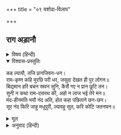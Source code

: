+++
title = "०९ यशोदा-विलाप"

+++


## राग अड़ानौ


<details><summary>विषय (हिन्दी)</summary>

(६२)
</details>

<details open><summary>विश्वास-प्रस्तुतिः</summary>

कह ल्यायौ, तजि प्रानजिवन-धन।  
राम-कृष्न कहि मुरछि परी धर, जसुदा देखत ही पुर लोगन॥  
बिद्यमान हरि बचन स्रवन सुनि, कैसैं गए न प्रान छूटि तन।  
सुनी न कथा राम-दसरथ की, अहो न लाज भई तेरे मन॥  
मंद-हीनमति भयौ नंद अति, होत कहा पछिताने छन-छन।  
सूर नंद फिरि जाहु मधुपुरी, ल्यावहु सुत, करि कोटि जतनघन॥
</details>

<details><summary>मूल</summary>

कह ल्यायौ, तजि प्रानजिवन-धन।  
राम-कृष्न कहि मुरछि परी धर, जसुदा देखत ही पुर लोगन॥  
बिद्यमान हरि बचन स्रवन सुनि, कैसैं गए न प्रान छूटि तन।  
सुनी न कथा राम-दसरथ की, अहो न लाज भई तेरे मन॥  
मंद-हीनमति भयौ नंद अति, होत कहा पछिताने छन-छन।  
सूर नंद फिरि जाहु मधुपुरी, ल्यावहु सुत, करि कोटि जतनघन॥
</details>

<details><summary>अनुवाद (हिन्दी)</summary>

(सूरदासजीके शब्दोंमें माता कह रही हैं—व्रजराय!) मेरे प्राणोंके जीवनधनको (मथुरा) छोड़कर (वहाँसे आप) क्या लेकर आये? (यह कहती हुई) बलराम और श्रीकृष्णका नाम ले-लेकर व्रजके लोगोंके देखते-देखते यशोदाजी मूर्छित होकर पृथ्वीपर गिर पड़ीं। (फिर कुछ चेतना लौटनेपर बोलीं—) श्यामसुन्दरके सामने रहते, (उनके न लौटनेकी) बात सुनकर (आपकी) शरीरसे प्राण कैसे न छूटे! क्या आपने श्रीराम (-के वियोगमें दशरथ महाराजके प्राण त्यागने)-की कथा नहीं सुनी? अहो! आपके मनमें (लौटते हुए) लज्जा (भी) नहीं आयी। नन्दराय! आप (उस समय) विचारहीन और मन्दबुद्धि हो गये? अब क्षण-क्षणपर पश्चात्ताप करनेसे क्या होता है? व्रजराज! (तुम) फिर मथुरा जाओ और करोड़ों ठोस प्रयत्न करके मेरे (आनन्दघन) पुत्रोंको ले आओ।
</details>
